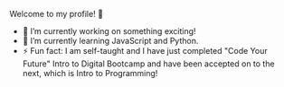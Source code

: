 Welcome to my profile! 👋

- 🔭 I’m currently working on something exciting!
- 🤖 I’m currently learning JavaScript and Python.
- ⚡ Fun fact: I am self-taught and I have just completed "Code Your Future" Intro to Digital Bootcamp and have been accepted on to the next, which is Intro to Programming!
 

